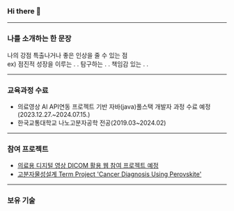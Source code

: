 ### Hi there 👋

<!--
**ksy7615/ksy7615** is a ✨ _special_ ✨ repository because its `README.md` (this file) appears on your GitHub profile.
-->
---

### 나를 소개하는 한 문장
나의 강점 특출나거나 좋은 인상을 줄 수 있는 점<br>
ex) 점진적 성장을 이루는 . . 탐구하는 . . 책임감 있는 . .

---

### 교육과정 수료
* 의료영상 AI API연동 프로젝트 기반 자바(java)풀스택 개발자 과정 수료 예정(2023.12.27.~2024.07.15.)
* 한국교통대학교 나노고분자공학 전공(2019.03~2024.02)

---

### 참여 프로젝트
* [의료용 디지털 영상 DICOM 활용 웹 참여 프로젝트 예정](about:blank)
* [고분자물성설계 Term Project 'Cancer Diagnosis Using Perovskite'](about:blank)

---

### 보유 기술


